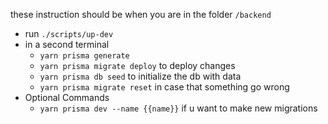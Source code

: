 these instruction should be when you are in the folder `/backend`

- run `./scripts/up-dev`
- in a second terminal
  - `yarn prisma generate`
  - `yarn prisma migrate deploy` to deploy changes
  - `yarn prisma db seed` to initialize the db with data
  - `yarn prisma migrate reset` in case that something go wrong
- Optional Commands
  - `yarn prisma dev --name {{name}}` if u want to make new migrations
